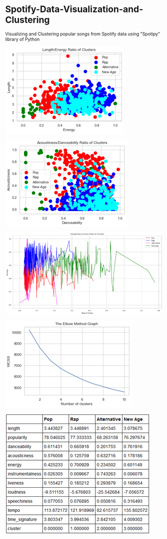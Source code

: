 
# Spotify-Data-Visualization-and-Clustering

Visualizing and Clustering popular songs from Spotify data using "Spotipy" library of Python

![](images/graphic-1.png)

![](images/graphic-2.png)

![](images/graphic-3.png)

![](images/elbow.png)

![](images/table.png)
